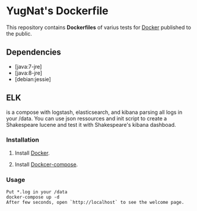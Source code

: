 # YugNat's Dockerfile


This repository contains **Dockerfiles** of varius tests for [Docker](https://www.docker.io/) published to the public.


## Dependencies

* [java:7-jre]
* [java:8-jre]
* [debian:jessie]

## ELK

is a compose with logstash, elasticsearch, and kibana parsing all logs in your /data.
You can use json ressources and init script to create a Shakespeare lucene and test it with Shakespeare's kibana dashboad.

### Installation

1. Install [Docker](https://www.docker.io/).

2. Install [Dockcer-compose](https://github.com/docker/compose).


### Usage

    Put *.log in your /data
    docker-compose up -d
    After few seconds, open `http://localhost` to see the welcome page.
